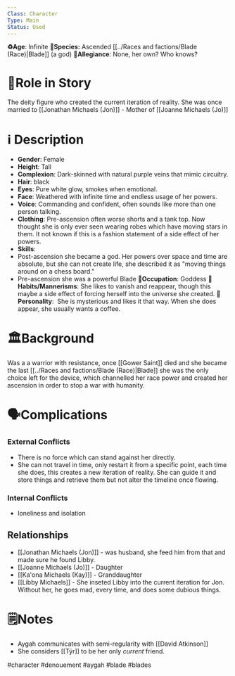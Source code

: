 ```yaml
---
Class: Character
Type: Main 
Status: Used
---
```

**♻️Age**: Infinite
👾**Species:** Ascended [[../Races and factions/Blade (Race)|Blade]] (a god)
🏅**Allegiance**: None, her own? Who knows?
# 🎲Role in Story
The deity figure who created the current iteration of reality. She was once married to [[Jonathan Michaels (Jon)]]  - Mother of [[Joanne Michaels (Jo)]]

# ℹ️ Description
* **Gender**: Female
* **Height**: Tall
* **Complexion**:  Dark-skinned with natural purple veins that mimic circuitry.
* **Hair**: black
* **Eyes**:  Pure white glow, smokes when emotional.
* **Face**: Weathered with infinite time and endless usage of her powers.
* **Voice**: Commanding and confident, often sounds like more than one person talking.
* **Clothing**:  Pre-ascension often worse shorts and a tank top. Now thought she is only ever seen wearing robes which have moving stars in them. It not known if this is a fashion statement of a side effect of her powers.
* **Skills**: 
* Post-ascension she became a god. Her powers over space and time are absolute, but she can not create life, she described it as "moving things around on a chess board."
* Pre-ascension she was a powerful Blade 
**💼Occupation**: Goddess
**🎺Habits/Mannerisms**: She likes to vanish and reappear, though this maybe a  side effect of forcing herself into the universe she created. 
**🧨Personality**:  She is mysterious and likes it that way. When she does appear, she usually wants a coffee.
# 🏛️Background
Was a a warrior with resistance, once [[Gower Saint]] died and she became the last [[../Races and factions/Blade (Race)|Blade]] she was the only choice left for the device, which channelled her race power and created her ascension in order to stop a war with humanity. 

# 🗣️Complications
### **External Conflicts**
- There is no force which can stand against her directly.
- She can not travel in time, only restart it from a specific point, each time she does, this creates a new iteration of reality. She can guide it and store things and retrieve them but not alter the timeline once flowing. 
### **Internal Conflicts**
- loneliness and isolation
## Relationships
- [[Jonathan Michaels (Jon)]] - was husband, she feed him from that and made sure he found Libby. 
- [[Joanne Michaels (Jo)]] - Daughter
- [[Ka'ona Michaels (Kay)]] - Granddaughter 
- [[Libby Michaels]] - She inseted Libby into the current iteration for Jon. Without her, he goes mad, every time, and does some dubious things.
# 🗒️Notes
- Aygah communicates with semi-regularity with [[David Atkinson]] 
- She considers [[Týr]] to be her only *current* friend.

#character #denouement #aygah #blade #blades 